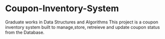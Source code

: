 # Coupon-Inventory-System
Graduate works in Data Structures and Algorithms
This project is a coupon inventory system built to manage,store, retreieve and update coupon status from the Database.
